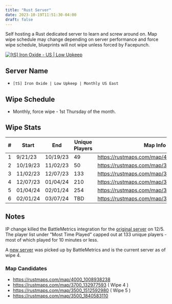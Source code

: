 ```yaml
---
title: "Rust Server"
date: 2023-10-19T11:51:30-04:00
draft: false
---
```


Self hosting a Rust dedicated server to learn and screw around on. 
Map wipe schedule may change depending on server performance and force wipe schedule, blueprints will not wipe unless forced by Facepunch.

[![[tS] Iron Oxide - US | Low Upkeep](https://cdn.battlemetrics.com/b/horizontal500x80px/24761720.png?foreground=%23EEEEEE&background=%23222222&lines=%23333333&linkColor=%231185ec&chartColor=%23FF0700)](https://www.battlemetrics.com/servers/rust/24761720)

## Server Name

- `[tS] Iron Oxide | Low Upkeep | Monthly US East`

## Wipe Schedule

- Monthly, force wipe - 1st Thursday of the month.

## Wipe Stats

| #   | Start    | End      | Unique Players | Map Info                                 |
| --- | -------- | -------- | -------------- | ---------------------------------------- |
| 1   | 9/21/23  | 10/19/23 | 49             | https://rustmaps.com/map/4250_66972398   |
| 2   | 10/19/23 | 11/02/23 | 50             | https://rustmaps.com/map/3500_1393213226 |
| 3   | 11/02/23 | 12/07/23 | 133            | https://rustmaps.com/map/3700_325381121  |
| 4   | 12/07/23 | 01/04/24 | 210            | https://rustmaps.com/map/3700_132977593  |
| 5   | 01/04/24 | 02/01/24 | 254            | https://rustmaps.com/map/3500_1512592980 |
| 6   | 02/01/24 | 03/07/24 | TBD            | https://rustmaps.com/map/3500_1423566289 |


## Notes

IP change killed the BattleMetrics integration for the [original server](https://www.battlemetrics.com/servers/rust/23805986) on 12/5. The player list under "Most Time Played" capped out at 133 unique players - most of which played for 10 minutes or less.

A [new server](https://www.battlemetrics.com/servers/rust/24761720) was picked up by BattleMetrics and is the current server as of wipe 4.

### Map Candidates

* https://rustmaps.com/map/4000_1008938238
* https://rustmaps.com/map/3700_132977593 ( Wipe 4 )
* https://rustmaps.com/map/3500_1512592980 ( Wipe 5 )
* https://rustmaps.com/map/3500_1840583110

